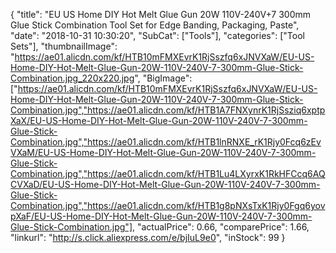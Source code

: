 {
	"title": "EU  US Home DIY Hot Melt Glue Gun 20W 110V-240V+7 300mm Glue Stick Combination Tool Set for Edge Banding, Packaging, Paste",
	"date": "2018-10-31 10:30:20",
	"SubCat": ["Tools"],
	"categories": ["Tool Sets"],
	"thumbnailImage": "https://ae01.alicdn.com/kf/HTB10mFMXEvrK1RjSszfq6xJNVXaW/EU-US-Home-DIY-Hot-Melt-Glue-Gun-20W-110V-240V-7-300mm-Glue-Stick-Combination.jpg_220x220.jpg",
	"BigImage": ["https://ae01.alicdn.com/kf/HTB10mFMXEvrK1RjSszfq6xJNVXaW/EU-US-Home-DIY-Hot-Melt-Glue-Gun-20W-110V-240V-7-300mm-Glue-Stick-Combination.jpg","https://ae01.alicdn.com/kf/HTB1A7FNXynrK1RjSsziq6xptpXaX/EU-US-Home-DIY-Hot-Melt-Glue-Gun-20W-110V-240V-7-300mm-Glue-Stick-Combination.jpg","https://ae01.alicdn.com/kf/HTB1lnRNXE_rK1Rjy0Fcq6zEvVXaM/EU-US-Home-DIY-Hot-Melt-Glue-Gun-20W-110V-240V-7-300mm-Glue-Stick-Combination.jpg","https://ae01.alicdn.com/kf/HTB1Lu4LXyrxK1RkHFCcq6AQCVXaD/EU-US-Home-DIY-Hot-Melt-Glue-Gun-20W-110V-240V-7-300mm-Glue-Stick-Combination.jpg","https://ae01.alicdn.com/kf/HTB1g8pNXsTxK1Rjy0Fgq6yovpXaF/EU-US-Home-DIY-Hot-Melt-Glue-Gun-20W-110V-240V-7-300mm-Glue-Stick-Combination.jpg"],
	"actualPrice": 0.66,
	"comparePrice": 1.66,
	"linkurl": "http://s.click.aliexpress.com/e/bjIuL9e0",
	"inStock": 99
}
